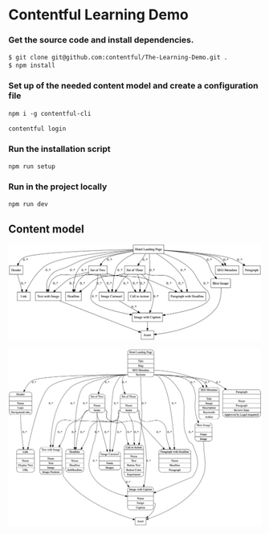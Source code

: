 # Contentful Learning Demo

### Get the source code and install dependencies.

```
$ git clone git@github.com:contentful/The-Learning-Demo.git .
$ npm install
```

### Set up of the needed content model and create a configuration file

```
npm i -g contentful-cli
```

```
contentful login
```

### Run the installation script

```
npm run setup
```
### Run in the project locally

```
npm run dev
```

## Content model

![Content model simple](./winning-demo-content-model-simple.png)

![Content model full](./winning-demo-content-model.png)
